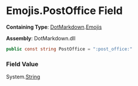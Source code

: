 # Emojis\.PostOffice Field

**Containing Type**: [DotMarkdown](../../README.md)\.[Emojis](../README.md)

**Assembly**: DotMarkdown\.dll

```csharp
public const string PostOffice = ":post_office:"
```

### Field Value

System\.[String](https://docs.microsoft.com/en-us/dotnet/api/system.string)